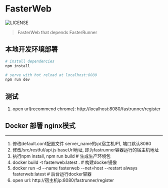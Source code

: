 # FasterWeb

![LICENSE](https://img.shields.io/github/license/yinquanwang/FasterRunner.svg)
> FasterWeb that depends FasterRunner

## 本地开发环境部署

``` bash
# install dependencies
npm install

# serve with hot reload at localhost:8080
npm run dev

```

测试
-----------

1. open url(recommend chrome): http://localhost:8080/fastrunner/register

## Docker 部署 nginx模式
--------------
1. 修改default.conf配置文件 server_name的ip(宿主机IP), 端口默认8080
2. 修改/src/restful/api.js baseUrl地址, 即为fastrunner容器运行的宿主机地址
3. 执行npm install, npm run build # 生成生产环境包
3. docker build -t fasterweb:latest .    # 构建docker镜像
4. docker run -d --name fasterweb --net=host --restart always fasterweb:latest  # 后台运行docker容器
5. open url: http://宿主机ip:8080/fastrunner/register
